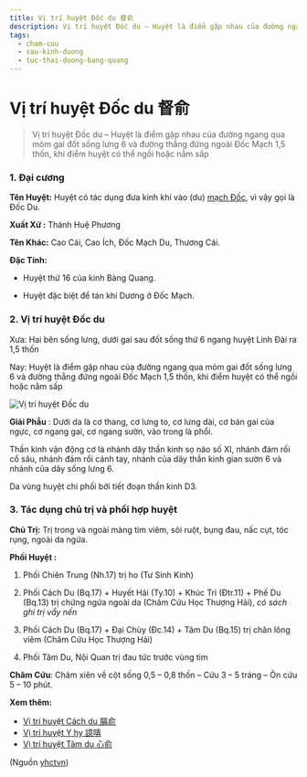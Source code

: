 ```yaml
---
title: Vị trí huyệt Đốc du 督俞
description: Vị trí huyệt Đốc du – Huyệt là điểm gặp nhau của đường ngang qua mỏm gai đốt sống lưng 6 và đường thẳng đứng ngoài Đốc Mạch 1,5 thốn, khi điểm huyệt có thể ngồi hoặc nằm sấp
tags:
  - cham-cuu
  - sau-kinh-duong
  - tuc-thai-duong-bang-quang
---
```


# Vị trí huyệt Đốc du 督俞 

> Vị trí huyệt Đốc du – Huyệt là điểm gặp nhau của đường ngang qua mỏm gai đốt sống lưng 6 và đường thẳng đứng ngoài Đốc Mạch 1,5 thốn, khi điểm huyệt có thể ngồi hoặc nằm sấp

### 1. Đại cương

**Tên Huyệt:** Huyệt có tác dụng đưa kinh khí vào (du) [mạch Đốc](/yhctvn/dai-cuong-mach-doc/), vì vậy gọi là Đốc Du.

**Xuất Xứ :** Thánh Huệ Phương

**Tên Khác:** Cao Cái, Cao Ích, Đốc Mạch Du, Thương Cái.

**Đặc Tính:**

+ Huyệt thứ 16 của kinh Bàng Quang.

+ Huyệt đặc biệt để tán khí Dương ở Đốc Mạch.

### 2. Vị trí huyệt Đốc du

Xưa: Hai bên sống lưng, dưới gai sau đốt sống thứ 6 ngang huyệt Linh Đài ra 1,5 thốn

Nay: Huyệt là điểm gặp nhau của đường ngang qua mỏm gai đốt sống lưng 6 và đường thẳng đứng ngoài Đốc Mạch 1,5 thốn, khi điểm huyệt có thể ngồi hoặc nằm sấp

![Vị trí huyệt Đốc du](/imgs/yhctvn/huyet-doc-du-300x168.jpg)

**Giải Phẫu** : Dưới da là cơ thang, cơ lưng to, cơ lưng dài, cơ bán gai của ngực, cơ ngang gai, cơ ngang sườn, vào trong là phổi.

Thần kinh vận động cơ là nhánh dây thần kinh sọ não số XI, nhánh đám rối cổ sâu, nhánh đám rối cánh tay, nhánh của dây thần kinh gian sườn 6 và nhánh của dây sống lưng 6.

Da vùng huyệt chi phối bởi tiết đoạn thần kinh D3.

### 3. Tác dụng chủ trị và phối hợp huyệt

**Chủ Trị:** Trị trong và ngoài màng tim viêm, sôi ruột, bụng đau, nấc cụt, tóc rụng, ngoài da ngứa.

**Phối Huyệt :**

1. Phối Chiên Trung (Nh.17) trị ho (Tư Sinh Kinh)
2. Phối Cách Du (Bq.17) + Huyết Hải (Ty.10) + Khúc Trì (Đtr.11) + Phế Du (Bq.13) trị chứng ngứa ngoài da (Châm Cứu Học Thượng Hải), *có sách ghi trị vẩy* *nến*

3. Phối Cách Du (Bq.17) + Đại Chùy (Đc.14) + Tâm Du (Bq.15) trị chân lông viêm (Châm Cứu Học Thượng Hải)
4. Phối Tâm Du, Nội Quan trị đau tức trước vùng tim

**Châm Cứu**: Châm xiên về cột sống 0,5 – 0,8 thốn – Cứu 3 – 5 tráng – Ôn cứu 5 – 10 phút.

**Xem thêm:**

* [Vị trí huyệt Cách du 膈俞](/yhctvn/vi-tri-huyet-cach-du-%e8%86%88%e4%bf%9e/)
* [Vị trí huyệt Y hy 譩嘻](/yhctvn/vi-tri-huyet-y-hy-%e8%ad%a9%e5%98%bb/)
* [Vị trí huyệt Tâm du 心俞](/yhctvn/vi-tri-huyet-tam-du-%e5%bf%83%e4%bf%9e/)

(Nguồn <a href="https://yhctvn.com/vi-tri-huyet-doc-du-督俞/" target="_blank">yhctvn</a>)
